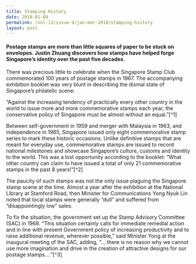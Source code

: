 ```yaml
---
title: Stamping History
date: 2018-01-09
permalink: /vol-13/issue-4/jan-mar-2018/stamping-history
layout: post
---
```

#### Postage stamps are more than little squares of paper to be stuck on envelopes. **Justin Zhuang** discovers how stamps have helped forge Singapore’s identity over the past five decades.

There was precious little to celebrate when the Singapore Stamp Club commemorated 100 years of postage stamps in 1967. The accompanying exhibition booklet was very blunt in describing the dismal state of Singapore’s philatelic scene:

“Against the increasing tendency of practically every other country in the world to issue more and more commemorative stamps each year, the conservative policy of Singapore must be almost without an equal.”[^1]

Between self-government in 1959 and merger with Malaysia in 1963, and independence in 1965, Singapore issued only eight commemorative stamp series to mark these historic occasions. Unlike definitive stamps that are meant for everyday use, commemorative stamps are issued to record national milestones and showcase Singapore’s culture, customs and identity to the world. This was a lost opportunity according to the booklet: “What other country can claim to have issued a total of only 21 commemorative stamps in the past 8 years!”[^2]

The paucity of such stamps was not the only issue plaguing the Singapore stamp scene at the time. Almost a year after the exhibition at the National Library at Stamford Road, then Minister for Communications Yong Nyuk Lin noted that local stamps were generally “dull” and suffered from “disappointingly low” sales.

To fix the situation, the government set up the Stamp Advisory Committee (SAC) in 1968. “This situation certainly calls for immediate remedial action and in line with present Government policy of increasing productivity and to raise additional revenue, wherever possible,” said Minister Yong at the inaugural meeting of the SAC, adding, “… there is no reason why we cannot use more imagination and drive in the creation of attractive designs for our postage stamps….”[^3]